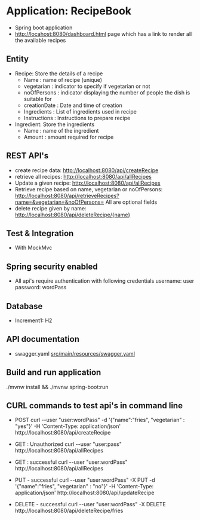 # Application: RecipeBook
- Spring boot application
- [http://locahost:8080/dashboard.html](http://locahost:8080/dashboard.html)
  page which has a link to render all the available recipes


## Entity
- Recipe: Store the details of a recipe
    - Name : name of recipe (unique)
    - vegetarian : indicator to specify if vegetarian or not
    - noOfPersons : indicator displaying the number of people the dish is suitable for
    - creationDate : Date and time  of creation
    - Ingredients : List of ingredients used in recipe
    - Instructions : Instructions to prepare recipe
- Ingredient: Store the ingredients
    - Name : name of the ingredient
    - Amount : amount required for recipe
    

## REST API's
- create recipe data: [http://localhost:8080/api/createRecipe](http://localhost:8080/api/createRecipe)
- retrieve all recipes: [http://localhost:8080/api/allRecipes](http://localhost:8080/api/allRecipes)
- Update a given recipe: [http://localhost:8080/api/allRecipes](http://localhost:8080/api/updateRecipe)
- Retrieve recipe based on name, vegetarian or noOfPersons: [http://localhost:8080/api/retrieveRecipes?name=&vegetarian=&noOfPersons=](http://localhost:8080/api/retrieveRecipes?name=&vegetarian=&noOfPersons=)
  All are optional fields
- delete recipe given by name: [http://localhost:8080/api/deleteRecipe/{name}](http://localhost:8080/api/deleteRecipe/{name})

## Test & Integration

- With MockMvc


## Spring security enabled
- All api's require authentication with following credentials
 username: user
 password: wordPass

## Database
- Increment1: H2 

## API documentation
- swagger.yaml [src/main/resources/swagger.yaml](swagger)

## Build and run application

./mvnw install && ./mvnw spring-boot:run

## CURL commands to test api's in command line

- POST
  curl --user "user:wordPass" -d '{"name":"fries", "vegetarian" : "yes"}' -H 'Content-Type: application/json' http://localhost:8080/api/createRecipe  

- GET : Unauthorized
  curl --user "user:pass" http://localhost:8080/api/allRecipes

- GET : successful
  curl --user "user:wordPass" http://localhost:8080/api/allRecipes
  
- PUT - successful
  curl --user "user:wordPass" -X  PUT  -d '{"name":"fries", "vegetarian" : "no"}' -H 'Content-Type: application/json' http://localhost:8080/api/updateRecipe

- DELETE - successful
  curl --user "user:wordPass" -X DELETE http://localhost:8080/api/deleteRecipe/fries